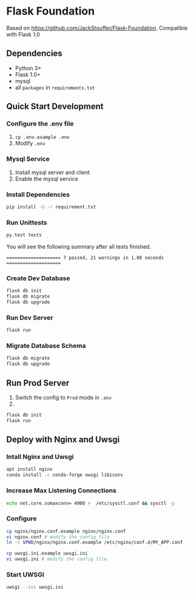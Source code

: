 # Flask Foundation
Based on https://github.com/JackStouffer/Flask-Foundation. Compatible with Flask 1.0

## Dependencies
- Python 3+
- Flask 1.0+
- mysql
- all `packages` in `requirements.txt`

## Quick Start Development

### Configure the .env file
1. `cp .env.example .env`
2. Modify `.env`

### Mysql Service
1. Install mysql server and client
2. Enable the mysql service

### Install Dependencies
```bash
pip install -U -r requirement.txt
```

### Run Unittests
```bash
py.test tests 
```
You will see the following summary after all tests finished.
```text
==================== 7 passed, 21 warnings in 1.88 seconds ====================
```
### Create Dev Database
```bash
flask db init
flask db migrate
flask db upgrade
```

### Run Dev Server
```bash
flask run
```

### Migrate Database Schema
```bash
flask db migrate
flask db upgrade
```

## Run Prod Server
1. Switch the config to `Prod` mode in `.env`
2. 
```bash
flask db init
flask run
```

## Deploy with Nginx and Uwsgi

### Intall Nginx and Uwsgi
```bash
apt install nginx
conda install -c conda-forge uwsgi libiconv
```

### Increase Max Listening Connections
```bash
echo net.core.somaxconn= 4000 >  /etc/sysctl.conf && sysctl -p
```

### Configure
```bash
cp nginx/nginx.conf.example nginx/nginx.conf
vi nginx.conf # modify the config file
ln -s $PWD/nginx/nginx.conf.example /etc/nginx/conf.d/MY_APP.conf

cp uwsgi.ini.example uwsgi.ini
vi uwsgi.ini # modify the config file
```

### Start UWSGI
```bash
uwsgi --ini uwsgi.ini
```
